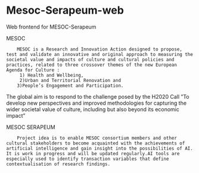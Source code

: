 # Mesoc-Serapeum-web
 Web frontend for MESOC-Serapeum


MESOC

        MESOC is a Research and Innovation Action designed to propose, test and validate an innovative and original approach to measuring the societal value and impacts of culture and cultural policies and practices, related to three crossover themes of the new European Agenda for Culture :
         1) Health and Wellbeing,
         2)Urban and Territorial Renovation and
        3)People’s Engagement and Participation.
The global aim is to respond to the challenge posed by the H2020 Call ”To develop new perspectives and improved methodologies for capturing the wider societal value of culture, including but also beyond its economic impact”


MESOC SERAPEUM

        Project idea is to enable MESOC consortium members and other cultural stakeholders to become acquainted with the achievements of artificial intelligence and gain insight into the possibilities of AI. It is work in progress and will be updated regularly.AI tools are especially used to identify transaction variables that define contextualisation of research findings.